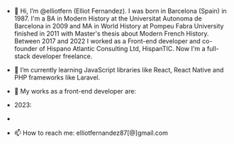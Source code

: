 - 👋 Hi, I’m @elliotfern (Elliot Fernandez). I was born in Barcelona (Spain) in 1987. I'm a BA in Modern History at the Universitat Autonoma de Barcelona in 2009 and MA in World History at Pompeu Fabra University finished in 2011 with Master's thesis about Modern French History. Between 2017 and 2022 I worked as a Front-end developer and co-founder of Hispano Atlantic Consulting Ltd, HispanTIC. Now I'm a full-stack developer freelance.

- 🌱 I’m currently learning JavaScript libraries like React, React Native and PHP frameworks like Laravel.

- 👀 My works as a front-end developer are:

- 2023:
- 

- 📫 How to reach me: elliotfernandez87[@]gmail.com

<!---
elliotfer/elliotfer is a ✨ special ✨ repository because its `README.md` (this file) appears on your GitHub profile.
You can click the Preview link to take a look at your changes.
--->
